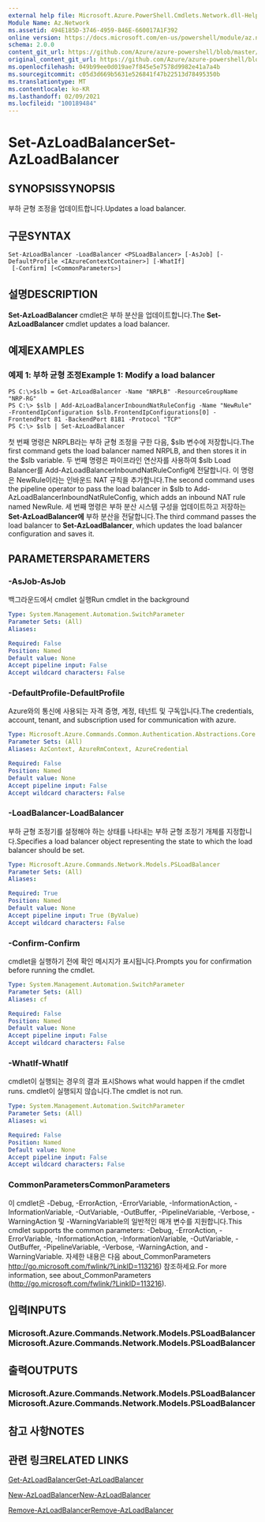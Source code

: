 ```yaml
---
external help file: Microsoft.Azure.PowerShell.Cmdlets.Network.dll-Help.xml
Module Name: Az.Network
ms.assetid: 494E185D-3746-4959-846E-660017A1F392
online version: https://docs.microsoft.com/en-us/powershell/module/az.network/set-azloadbalancer
schema: 2.0.0
content_git_url: https://github.com/Azure/azure-powershell/blob/master/src/Network/Network/help/Set-AzLoadBalancer.md
original_content_git_url: https://github.com/Azure/azure-powershell/blob/master/src/Network/Network/help/Set-AzLoadBalancer.md
ms.openlocfilehash: 049b99ee0d019ae7f845e5e7578d9982e41a7a4b
ms.sourcegitcommit: c05d3d669b5631e526841f47b22513d78495350b
ms.translationtype: MT
ms.contentlocale: ko-KR
ms.lasthandoff: 02/09/2021
ms.locfileid: "100189484"
---
```

# <span data-ttu-id="a6a3c-101">Set-AzLoadBalancer</span><span class="sxs-lookup"><span data-stu-id="a6a3c-101">Set-AzLoadBalancer</span></span>

## <span data-ttu-id="a6a3c-102">SYNOPSIS</span><span class="sxs-lookup"><span data-stu-id="a6a3c-102">SYNOPSIS</span></span>
<span data-ttu-id="a6a3c-103">부하 균형 조정을 업데이트합니다.</span><span class="sxs-lookup"><span data-stu-id="a6a3c-103">Updates a load balancer.</span></span>

## <span data-ttu-id="a6a3c-104">구문</span><span class="sxs-lookup"><span data-stu-id="a6a3c-104">SYNTAX</span></span>

```
Set-AzLoadBalancer -LoadBalancer <PSLoadBalancer> [-AsJob] [-DefaultProfile <IAzureContextContainer>] [-WhatIf]
 [-Confirm] [<CommonParameters>]
```

## <span data-ttu-id="a6a3c-105">설명</span><span class="sxs-lookup"><span data-stu-id="a6a3c-105">DESCRIPTION</span></span>
<span data-ttu-id="a6a3c-106">**Set-AzLoadBalancer** cmdlet은 부하 분산을 업데이트합니다.</span><span class="sxs-lookup"><span data-stu-id="a6a3c-106">The **Set-AzLoadBalancer** cmdlet updates a load balancer.</span></span>

## <span data-ttu-id="a6a3c-107">예제</span><span class="sxs-lookup"><span data-stu-id="a6a3c-107">EXAMPLES</span></span>

### <span data-ttu-id="a6a3c-108">예제 1: 부하 균형 조정</span><span class="sxs-lookup"><span data-stu-id="a6a3c-108">Example 1: Modify a load balancer</span></span>
```
PS C:\>$slb = Get-AzLoadBalancer -Name "NRPLB" -ResourceGroupName "NRP-RG"
PS C:\> $slb | Add-AzLoadBalancerInboundNatRuleConfig -Name "NewRule" -FrontendIpConfiguration $slb.FrontendIpConfigurations[0] -FrontendPort 81 -BackendPort 8181 -Protocol "TCP"
PS C:\> $slb | Set-AzLoadBalancer
```

<span data-ttu-id="a6a3c-109">첫 번째 명령은 NRPLB라는 부하 균형 조정을 구한 다음, $slb 변수에 저장합니다.</span><span class="sxs-lookup"><span data-stu-id="a6a3c-109">The first command gets the load balancer named NRPLB, and then stores it in the $slb variable.</span></span>
<span data-ttu-id="a6a3c-110">두 번째 명령은 파이프라인 연산자를 사용하여 $slb Load Balancer를 Add-AzLoadBalancerInboundNatRuleConfig에 전달합니다. 이 명령은 NewRule이라는 인바운드 NAT 규칙을 추가합니다.</span><span class="sxs-lookup"><span data-stu-id="a6a3c-110">The second command uses the pipeline operator to pass the load balancer in $slb to Add-AzLoadBalancerInboundNatRuleConfig, which adds an inbound NAT rule named NewRule.</span></span>
<span data-ttu-id="a6a3c-111">세 번째 명령은 부하 분산 시스템 구성을 업데이트하고 저장하는 **Set-AzLoadBalancer에** 부하 분산을 전달합니다.</span><span class="sxs-lookup"><span data-stu-id="a6a3c-111">The third command passes the load balancer to **Set-AzLoadBalancer**, which updates the load balancer configuration and saves it.</span></span>

## <span data-ttu-id="a6a3c-112">PARAMETERS</span><span class="sxs-lookup"><span data-stu-id="a6a3c-112">PARAMETERS</span></span>

### <span data-ttu-id="a6a3c-113">-AsJob</span><span class="sxs-lookup"><span data-stu-id="a6a3c-113">-AsJob</span></span>
<span data-ttu-id="a6a3c-114">백그라운드에서 cmdlet 실행</span><span class="sxs-lookup"><span data-stu-id="a6a3c-114">Run cmdlet in the background</span></span>

```yaml
Type: System.Management.Automation.SwitchParameter
Parameter Sets: (All)
Aliases:

Required: False
Position: Named
Default value: None
Accept pipeline input: False
Accept wildcard characters: False
```

### <span data-ttu-id="a6a3c-115">-DefaultProfile</span><span class="sxs-lookup"><span data-stu-id="a6a3c-115">-DefaultProfile</span></span>
<span data-ttu-id="a6a3c-116">Azure와의 통신에 사용되는 자격 증명, 계정, 테넌트 및 구독입니다.</span><span class="sxs-lookup"><span data-stu-id="a6a3c-116">The credentials, account, tenant, and subscription used for communication with azure.</span></span>

```yaml
Type: Microsoft.Azure.Commands.Common.Authentication.Abstractions.Core.IAzureContextContainer
Parameter Sets: (All)
Aliases: AzContext, AzureRmContext, AzureCredential

Required: False
Position: Named
Default value: None
Accept pipeline input: False
Accept wildcard characters: False
```

### <span data-ttu-id="a6a3c-117">-LoadBalancer</span><span class="sxs-lookup"><span data-stu-id="a6a3c-117">-LoadBalancer</span></span>
<span data-ttu-id="a6a3c-118">부하 균형 조정기를 설정해야 하는 상태를 나타내는 부하 균형 조정기 개체를 지정합니다.</span><span class="sxs-lookup"><span data-stu-id="a6a3c-118">Specifies a load balancer object representing the state to which the load balancer should be set.</span></span>

```yaml
Type: Microsoft.Azure.Commands.Network.Models.PSLoadBalancer
Parameter Sets: (All)
Aliases:

Required: True
Position: Named
Default value: None
Accept pipeline input: True (ByValue)
Accept wildcard characters: False
```

### <span data-ttu-id="a6a3c-119">-Confirm</span><span class="sxs-lookup"><span data-stu-id="a6a3c-119">-Confirm</span></span>
<span data-ttu-id="a6a3c-120">cmdlet을 실행하기 전에 확인 메시지가 표시됩니다.</span><span class="sxs-lookup"><span data-stu-id="a6a3c-120">Prompts you for confirmation before running the cmdlet.</span></span>

```yaml
Type: System.Management.Automation.SwitchParameter
Parameter Sets: (All)
Aliases: cf

Required: False
Position: Named
Default value: None
Accept pipeline input: False
Accept wildcard characters: False
```

### <span data-ttu-id="a6a3c-121">-WhatIf</span><span class="sxs-lookup"><span data-stu-id="a6a3c-121">-WhatIf</span></span>
<span data-ttu-id="a6a3c-122">cmdlet이 실행되는 경우의 결과 표시</span><span class="sxs-lookup"><span data-stu-id="a6a3c-122">Shows what would happen if the cmdlet runs.</span></span> <span data-ttu-id="a6a3c-123">cmdlet이 실행되지 않습니다.</span><span class="sxs-lookup"><span data-stu-id="a6a3c-123">The cmdlet is not run.</span></span>

```yaml
Type: System.Management.Automation.SwitchParameter
Parameter Sets: (All)
Aliases: wi

Required: False
Position: Named
Default value: None
Accept pipeline input: False
Accept wildcard characters: False
```

### <span data-ttu-id="a6a3c-124">CommonParameters</span><span class="sxs-lookup"><span data-stu-id="a6a3c-124">CommonParameters</span></span>
<span data-ttu-id="a6a3c-125">이 cmdlet은 -Debug, -ErrorAction, -ErrorVariable, -InformationAction, -InformationVariable, -OutVariable, -OutBuffer, -PipelineVariable, -Verbose, -WarningAction 및 -WarningVariable의 일반적인 매개 변수를 지원합니다.</span><span class="sxs-lookup"><span data-stu-id="a6a3c-125">This cmdlet supports the common parameters: -Debug, -ErrorAction, -ErrorVariable, -InformationAction, -InformationVariable, -OutVariable, -OutBuffer, -PipelineVariable, -Verbose, -WarningAction, and -WarningVariable.</span></span> <span data-ttu-id="a6a3c-126">자세한 내용은 다음 about_CommonParameters http://go.microsoft.com/fwlink/?LinkID=113216) 참조하세요.</span><span class="sxs-lookup"><span data-stu-id="a6a3c-126">For more information, see about_CommonParameters (http://go.microsoft.com/fwlink/?LinkID=113216).</span></span>

## <span data-ttu-id="a6a3c-127">입력</span><span class="sxs-lookup"><span data-stu-id="a6a3c-127">INPUTS</span></span>

### <span data-ttu-id="a6a3c-128">Microsoft.Azure.Commands.Network.Models.PSLoadBalancer</span><span class="sxs-lookup"><span data-stu-id="a6a3c-128">Microsoft.Azure.Commands.Network.Models.PSLoadBalancer</span></span>

## <span data-ttu-id="a6a3c-129">출력</span><span class="sxs-lookup"><span data-stu-id="a6a3c-129">OUTPUTS</span></span>

### <span data-ttu-id="a6a3c-130">Microsoft.Azure.Commands.Network.Models.PSLoadBalancer</span><span class="sxs-lookup"><span data-stu-id="a6a3c-130">Microsoft.Azure.Commands.Network.Models.PSLoadBalancer</span></span>

## <span data-ttu-id="a6a3c-131">참고 사항</span><span class="sxs-lookup"><span data-stu-id="a6a3c-131">NOTES</span></span>

## <span data-ttu-id="a6a3c-132">관련 링크</span><span class="sxs-lookup"><span data-stu-id="a6a3c-132">RELATED LINKS</span></span>

[<span data-ttu-id="a6a3c-133">Get-AzLoadBalancer</span><span class="sxs-lookup"><span data-stu-id="a6a3c-133">Get-AzLoadBalancer</span></span>](./Get-AzLoadBalancer.md)

[<span data-ttu-id="a6a3c-134">New-AzLoadBalancer</span><span class="sxs-lookup"><span data-stu-id="a6a3c-134">New-AzLoadBalancer</span></span>](./New-AzLoadBalancer.md)

[<span data-ttu-id="a6a3c-135">Remove-AzLoadBalancer</span><span class="sxs-lookup"><span data-stu-id="a6a3c-135">Remove-AzLoadBalancer</span></span>](./Remove-AzLoadBalancer.md)


